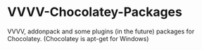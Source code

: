 VVVV-Chocolatey-Packages
========================

VVVV, addonpack and some plugins (in the future) packages for Chocolatey. (Chocolatey is apt-get for Windows)
